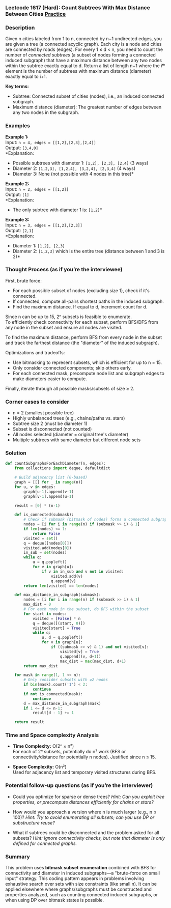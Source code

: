 ### Leetcode 1617 (Hard): Count Subtrees With Max Distance Between Cities [Practice](https://leetcode.com/problems/count-subtrees-with-max-distance-between-cities)

### Description  
Given n cities labeled from 1 to n, connected by n−1 undirected edges, you are given a tree (a connected acyclic graph). Each city is a node and cities are connected by roads (edges). For every 1 ≤ d < n, you need to count the number of *connected subtrees* (a subset of nodes forming a connected induced subgraph) that have a maximum distance between any two nodes within the subtree exactly equal to d. Return a list of length n−1 where the iᵗʰ element is the number of subtrees with maximum distance (diameter) exactly equal to i+1.

**Key terms:**  
- Subtree: Connected subset of cities (nodes), i.e., an induced connected subgraph.
- Maximum distance (diameter): The greatest number of edges between any two nodes in the subgraph.

### Examples  

**Example 1:**  
Input: `n = 4, edges = [[1,2],[2,3],[2,4]]`  
Output: `[3,4,0]`  
*Explanation:  
- Possible subtrees with diameter 1: `[1,2], [2,3], [2,4]` (3 ways)  
- Diameter 2: `[1,2,3], [1,2,4], [3,2,4], [2,3,4]` (4 ways)  
- Diameter 3: None (not possible with 4 nodes in this tree)*

**Example 2:**  
Input: `n = 2, edges = [[1,2]]`  
Output: `[1]`  
*Explanation:  
- The only subtree with diameter 1 is: `[1,2]`*

**Example 3:**  
Input: `n = 3, edges = [[1,2],[2,3]]`  
Output: `[2,1]`  
*Explanation:  
- Diameter 1: `[1,2], [2,3]`  
- Diameter 2: `[1,2,3]` which is the entire tree (distance between 1 and 3 is 2)*

### Thought Process (as if you’re the interviewee)  
First, brute force:  
- For each possible subset of nodes (excluding size 1), check if it's connected.
- If connected, compute all-pairs shortest paths in the induced subgraph.
- Find the maximum distance. If equal to d, increment count for d.

Since n can be up to 15, 2ⁿ subsets is feasible to enumerate.  
To efficiently check connectivity for each subset, perform BFS/DFS from any node in the subset and ensure all nodes are visited.

To find the maximum distance, perform BFS from every node in the subset and track the farthest distance (the "diameter" of the induced subgraph).

Optimizations and tradeoffs:  
- Use bitmasking to represent subsets, which is efficient for up to n = 15.
- Only consider connected components; skip others early.
- For each connected mask, precompute node list and subgraph edges to make diameters easier to compute.

Finally, iterate through all possible masks/subsets of size ≥ 2.

### Corner cases to consider  
- n = 2 (smallest possible tree)
- Highly unbalanced trees (e.g., chains/paths vs. stars)
- Subtree size 2 (must be diameter 1)
- Subset is disconnected (not counted)
- All nodes selected (diameter = original tree's diameter)
- Multiple subtrees with same diameter but different node sets

### Solution

```python
def countSubgraphsForEachDiameter(n, edges):
    from collections import deque, defaultdict

    # Build adjacency list (0-based)
    graph = [[] for _ in range(n)]
    for u, v in edges:
        graph[u-1].append(v-1)
        graph[v-1].append(u-1)

    result = [0] * (n-1)

    def is_connected(submask):
        # Check if submask (bitmask of nodes) forms a connected subgraph
        nodes = [i for i in range(n) if (submask >> i) & 1]
        if len(nodes) <= 1:
            return False
        visited = set()
        q = deque([nodes[0]])
        visited.add(nodes[0])
        in_sub = set(nodes)
        while q:
            u = q.popleft()
            for v in graph[u]:
                if v in in_sub and v not in visited:
                    visited.add(v)
                    q.append(v)
        return len(visited) == len(nodes)

    def max_distance_in_subgraph(submask):
        nodes = [i for i in range(n) if (submask >> i) & 1]
        max_dist = 0
        # For each node in the subset, do BFS within the subset
        for start in nodes:
            visited = [False] * n
            q = deque([(start, 0)])
            visited[start] = True
            while q:
                u, d = q.popleft()
                for v in graph[u]:
                    if ((submask >> v) & 1) and not visited[v]:
                        visited[v] = True
                        q.append((v, d+1))
                        max_dist = max(max_dist, d+1)
        return max_dist

    for mask in range(1, 1 << n):
        # Only consider subsets with ≥2 nodes
        if bin(mask).count('1') < 2:
            continue
        if not is_connected(mask):
            continue
        d = max_distance_in_subgraph(mask)
        if 1 <= d <= n-1:
            result[d - 1] += 1

    return result
```

### Time and Space complexity Analysis  

- **Time Complexity:** O(2ⁿ × n²)  
    For each of 2ⁿ subsets, potentially do n² work (BFS or connectivity/distance for potentially n nodes). Justified since n ≤ 15.

- **Space Complexity:** O(n²)  
    Used for adjacency list and temporary visited structures during BFS.

### Potential follow-up questions (as if you’re the interviewer)  

- Could you optimize for sparse or dense trees?
  *Hint: Can you exploit tree properties, or precompute distances efficiently for chains or stars?*

- How would you approach a version where n is much larger (e.g., n ≤ 100)?
  *Hint: Try to avoid enumerating all subsets; can you use DP or substructure reuse?*

- What if subtrees could be disconnected and the problem asked for all subsets?
  *Hint: Ignore connectivity checks, but note that diameter is only defined for connected graphs.*

### Summary
This problem uses **bitmask subset enumeration** combined with BFS for connectivity and diameter in induced subgraphs—a "brute-force on small input" strategy. This coding pattern appears in problems involving exhaustive search over sets with size constraints (like small n). It can be applied elsewhere where graphs/subgraphs must be constructed and properties analyzed, such as counting connected induced subgraphs, or when using DP over bitmask states is possible.